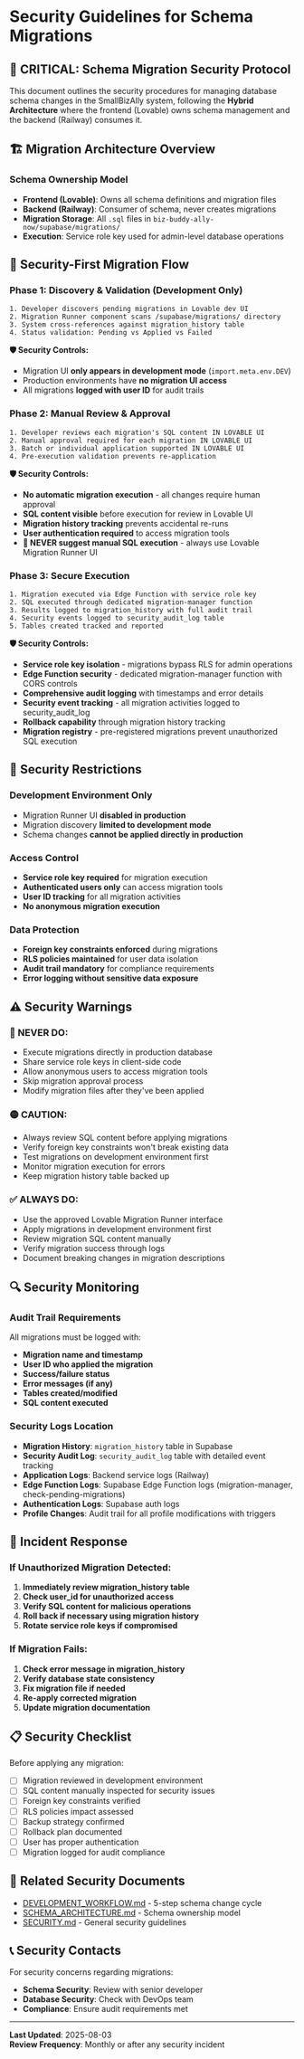 # Security Guidelines for Schema Migrations

## 🚨 CRITICAL: Schema Migration Security Protocol

This document outlines the security procedures for managing database schema changes in the SmallBizAlly system, following the **Hybrid Architecture** where the frontend (Lovable) owns schema management and the backend (Railway) consumes it.

## 🏗️ Migration Architecture Overview

### Schema Ownership Model
- **Frontend (Lovable)**: Owns all schema definitions and migration files
- **Backend (Railway)**: Consumer of schema, never creates migrations
- **Migration Storage**: All `.sql` files in `biz-buddy-ally-now/supabase/migrations/`
- **Execution**: Service role key used for admin-level database operations

## 🔐 Security-First Migration Flow

### Phase 1: Discovery & Validation (Development Only)
```
1. Developer discovers pending migrations in Lovable dev UI
2. Migration Runner component scans /supabase/migrations/ directory
3. System cross-references against migration_history table
4. Status validation: Pending vs Applied vs Failed
```

**🛡️ Security Controls:**
- Migration UI **only appears in development mode** (`import.meta.env.DEV`)
- Production environments have **no migration UI access**
- All migrations **logged with user ID** for audit trails

### Phase 2: Manual Review & Approval
```
1. Developer reviews each migration's SQL content IN LOVABLE UI
2. Manual approval required for each migration IN LOVABLE UI
3. Batch or individual application supported IN LOVABLE UI
4. Pre-execution validation prevents re-application
```

**🛡️ Security Controls:**
- **No automatic migration execution** - all changes require human approval
- **SQL content visible** before execution for review in Lovable UI
- **Migration history tracking** prevents accidental re-runs
- **User authentication required** to access migration tools
- **🚨 NEVER suggest manual SQL execution** - always use Lovable Migration Runner UI

### Phase 3: Secure Execution
```
1. Migration executed via Edge Function with service role key
2. SQL executed through dedicated migration-manager function
3. Results logged to migration_history with full audit trail
4. Security events logged to security_audit_log table
5. Tables created tracked and reported
```

**🛡️ Security Controls:**
- **Service role key isolation** - migrations bypass RLS for admin operations
- **Edge Function security** - dedicated migration-manager function with CORS controls
- **Comprehensive audit logging** with timestamps and error details
- **Security event tracking** - all migration activities logged to security_audit_log
- **Rollback capability** through migration history tracking
- **Migration registry** - pre-registered migrations prevent unauthorized SQL execution

## 🚫 Security Restrictions

### Development Environment Only
- Migration Runner UI **disabled in production**
- Migration discovery **limited to development mode**
- Schema changes **cannot be applied directly in production**

### Access Control
- **Service role key required** for migration execution
- **Authenticated users only** can access migration tools
- **User ID tracking** for all migration activities
- **No anonymous migration execution**

### Data Protection
- **Foreign key constraints enforced** during migrations
- **RLS policies maintained** for user data isolation
- **Audit trail mandatory** for compliance requirements
- **Error logging without sensitive data exposure**

## ⚠️ Security Warnings

### 🔴 NEVER DO:
- Execute migrations directly in production database
- Share service role keys in client-side code
- Allow anonymous users to access migration tools
- Skip migration approval process
- Modify migration files after they've been applied

### 🟡 CAUTION:
- Always review SQL content before applying migrations
- Verify foreign key constraints won't break existing data
- Test migrations on development environment first
- Monitor migration execution for errors
- Keep migration history table backed up

### ✅ ALWAYS DO:
- Use the approved Lovable Migration Runner interface
- Apply migrations in development environment first
- Review migration SQL content manually
- Verify migration success through logs
- Document breaking changes in migration descriptions

## 🔍 Security Monitoring

### Audit Trail Requirements
All migrations must be logged with:
- **Migration name and timestamp**
- **User ID who applied the migration**
- **Success/failure status**
- **Error messages (if any)**
- **Tables created/modified**
- **SQL content executed**

### Security Logs Location
- **Migration History**: `migration_history` table in Supabase
- **Security Audit Log**: `security_audit_log` table with detailed event tracking
- **Application Logs**: Backend service logs (Railway)
- **Edge Function Logs**: Supabase Edge Function logs (migration-manager, check-pending-migrations)
- **Authentication Logs**: Supabase auth logs
- **Profile Changes**: Audit trail for all profile modifications with triggers

## 🚨 Incident Response

### If Unauthorized Migration Detected:
1. **Immediately review migration_history table**
2. **Check user_id for unauthorized access**
3. **Verify SQL content for malicious operations**
4. **Roll back if necessary using migration history**
5. **Rotate service role keys if compromised**

### If Migration Fails:
1. **Check error message in migration_history**
2. **Verify database state consistency**
3. **Fix migration file if needed**
4. **Re-apply corrected migration**
5. **Update migration documentation**

## 📋 Security Checklist

Before applying any migration:
- [ ] Migration reviewed in development environment
- [ ] SQL content manually inspected for security issues
- [ ] Foreign key constraints verified
- [ ] RLS policies impact assessed
- [ ] Backup strategy confirmed
- [ ] Rollback plan documented
- [ ] User has proper authentication
- [ ] Migration logged for audit compliance

## 🔗 Related Security Documents

- [DEVELOPMENT_WORKFLOW.md](./DEVELOPMENT_WORKFLOW.md) - 5-step schema change cycle
- [SCHEMA_ARCHITECTURE.md](./SCHEMA_ARCHITECTURE.md) - Schema ownership model
- [SECURITY.md](./SECURITY.md) - General security guidelines

## 📞 Security Contacts

For security concerns regarding migrations:
- **Schema Security**: Review with senior developer
- **Database Security**: Check with DevOps team
- **Compliance**: Ensure audit requirements met

---

**Last Updated**: 2025-08-03  
**Review Frequency**: Monthly or after any security incident